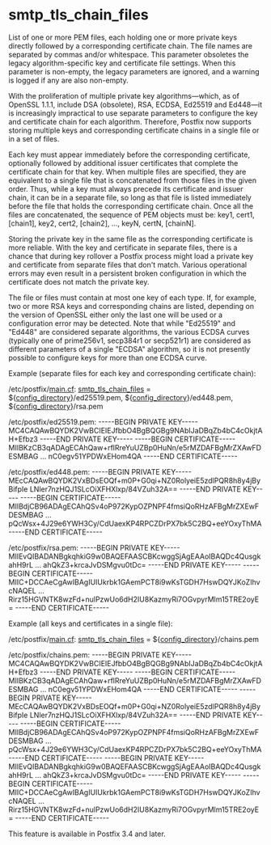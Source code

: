 # smtp_tls_chain_files 

 List of one or more PEM files, each holding one or more private keys
directly followed by a corresponding certificate chain.  The file names
are separated by commas and/or whitespace.  This parameter obsoletes the
legacy algorithm-specific key and certificate file settings.  When this
parameter is non-empty, the legacy parameters are ignored, and a warning
is logged if any are also non-empty.  

 With the proliferation of multiple private key algorithms&mdash;which,
as of OpenSSL 1.1.1, include DSA (obsolete), RSA, ECDSA, Ed25519
and Ed448&mdash;it is increasingly impractical to use separate
parameters to configure the key and certificate chain for each
algorithm.  Therefore, Postfix now supports storing multiple keys and
corresponding certificate chains in a single file or in a set of files.

 Each key must appear immediately before the corresponding
certificate, optionally followed by additional issuer certificates that
complete the certificate chain for that key.  When multiple files are
specified, they are equivalent to a single file that is concatenated
from those files in the given order.  Thus, while a key must always
precede its certificate and issuer chain, it can be in a separate file,
so long as that file is listed immediately before the file that holds
the corresponding certificate chain.  Once all the files are
concatenated, the sequence of PEM objects must be: key1, cert1,
[chain1], key2, cert2, [chain2], ..., keyN, certN, [chainN]. 

 Storing the private key in the same file as the corresponding
certificate is more reliable.  With the key and certificate in separate
files, there is a chance that during key rollover a Postfix process
might load a private key and certificate from separate files that don't
match.  Various operational errors may even result in a persistent
broken configuration in which the certificate does not match the private
key. 

 The file or files must contain at most one key of each type.  If,
for example, two or more RSA keys and corresponding chains are listed,
depending on the version of OpenSSL either only the last one will be
used or a configuration error may be detected.  Note that while
"Ed25519" and "Ed448" are considered separate algorithms, the various
ECDSA curves (typically one of prime256v1, secp384r1 or secp521r1) are
considered as different parameters of a single "ECDSA" algorithm, so it
is not presently possible to configure keys for more than one ECDSA
curve.  


Example (separate files for each key and corresponding certificate chain):



/etc/postfix/<a href="postconf.5.html">main.cf</a>:
    <a href="postconf.5.html#smtp_tls_chain_files">smtp_tls_chain_files</a> =
        ${<a href="postconf.5.html#config_directory">config_directory</a>}/ed25519.pem,
        ${<a href="postconf.5.html#config_directory">config_directory</a>}/ed448.pem,
        ${<a href="postconf.5.html#config_directory">config_directory</a>}/rsa.pem





/etc/postfix/ed25519.pem:
    -----BEGIN PRIVATE KEY-----
    MC4CAQAwBQYDK2VwBCIEIEJfbbO4BgBQGBg9NAbIJaDBqZb4bC4cOkjtAH+Efbz3
    -----END PRIVATE KEY-----
    -----BEGIN CERTIFICATE-----
    MIIBKzCB3qADAgECAhQaw+rflRreYuUZBp0HuNn/e5rMZDAFBgMrZXAwFDESMBAG
    ...
    nC0egv51YPDWxEHom4QA
    -----END CERTIFICATE-----





/etc/postfix/ed448.pem:
    -----BEGIN PRIVATE KEY-----
    MEcCAQAwBQYDK2VxBDsEOQf+m0P+G0qi+NZ0RolyeiE5zdlPQR8h8y4jByBifpIe
    LNler7nzHQJ1SLcOiXFHXlxp/84VZuh32A==
    -----END PRIVATE KEY-----
    -----BEGIN CERTIFICATE-----
    MIIBdjCB96ADAgECAhQSv4oP972KypOZPNPF4fmsiQoRHzAFBgMrZXEwFDESMBAG
    ...
    pQcWsx+4J29e6YWH3Cy/CdUaexKP4RPCZDrPX7bk5C2BQ+eeYOxyThMA
    -----END CERTIFICATE-----





/etc/postfix/rsa.pem:
    -----BEGIN PRIVATE KEY-----
    MIIEvQIBADANBgkqhkiG9w0BAQEFAASCBKcwggSjAgEAAoIBAQDc4QusgkahH9rL
    ...
    ahQkZ3+krcaJvDSMgvu0tDc=
    -----END PRIVATE KEY-----
    -----BEGIN CERTIFICATE-----
    MIIC+DCCAeCgAwIBAgIUIUkrbk1GAemPCT8i9wKsTGDH7HswDQYJKoZIhvcNAQEL
    ...
    Rirz15HGVNTK8wzFd+nulPzwUo6dH2IU8KazmyRi7OGvpyrMlm15TRE2oyE=
    -----END CERTIFICATE-----




Example (all keys and certificates in a single file):



/etc/postfix/<a href="postconf.5.html">main.cf</a>:
    <a href="postconf.5.html#smtp_tls_chain_files">smtp_tls_chain_files</a> = ${<a href="postconf.5.html#config_directory">config_directory</a>}/chains.pem





/etc/postfix/chains.pem:
    -----BEGIN PRIVATE KEY-----
    MC4CAQAwBQYDK2VwBCIEIEJfbbO4BgBQGBg9NAbIJaDBqZb4bC4cOkjtAH+Efbz3
    -----END PRIVATE KEY-----
    -----BEGIN CERTIFICATE-----
    MIIBKzCB3qADAgECAhQaw+rflRreYuUZBp0HuNn/e5rMZDAFBgMrZXAwFDESMBAG
    ...
    nC0egv51YPDWxEHom4QA
    -----END CERTIFICATE-----
    -----BEGIN PRIVATE KEY-----
    MEcCAQAwBQYDK2VxBDsEOQf+m0P+G0qi+NZ0RolyeiE5zdlPQR8h8y4jByBifpIe
    LNler7nzHQJ1SLcOiXFHXlxp/84VZuh32A==
    -----END PRIVATE KEY-----
    -----BEGIN CERTIFICATE-----
    MIIBdjCB96ADAgECAhQSv4oP972KypOZPNPF4fmsiQoRHzAFBgMrZXEwFDESMBAG
    ...
    pQcWsx+4J29e6YWH3Cy/CdUaexKP4RPCZDrPX7bk5C2BQ+eeYOxyThMA
    -----END CERTIFICATE-----
    -----BEGIN PRIVATE KEY-----
    MIIEvQIBADANBgkqhkiG9w0BAQEFAASCBKcwggSjAgEAAoIBAQDc4QusgkahH9rL
    ...
    ahQkZ3+krcaJvDSMgvu0tDc=
    -----END PRIVATE KEY-----
    -----BEGIN CERTIFICATE-----
    MIIC+DCCAeCgAwIBAgIUIUkrbk1GAemPCT8i9wKsTGDH7HswDQYJKoZIhvcNAQEL
    ...
    Rirz15HGVNTK8wzFd+nulPzwUo6dH2IU8KazmyRi7OGvpyrMlm15TRE2oyE=
    -----END CERTIFICATE-----



 This feature is available in Postfix 3.4 and later.  


